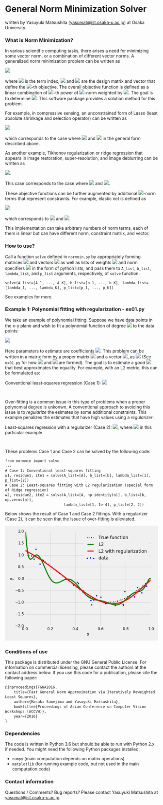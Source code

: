 # General Norm Minimization Solver

written by Yasuyuki Matsushita (yasumat@ist.osaka-u.ac.jp) at Osaka University.

### What is Norm Minimization?

In various scientific computing tasks, there arises a need for minimizing some vector norm, 
or a combination of different vector norms. A generalized norm minimization problem can be written as

<img src="http://latex.codecogs.com/gif.latex?%5Cmin_%5Cmathbf%7Bx%7D%20%5Csum_%7Bk%3D1%7D%5EK%20%5Clambda_k%20%5C%7C%5Cmathbf%7BA%7D_k%20%5Cmathbf%7Bx%7D%20-%20%5Cmathbf%7Bb%7D_k%20%5C%7C_%7Bp_k%7D%5E%7Bp_k%7D"/>

where <img src="http://latex.codecogs.com/png.latex?k%3D%5C%7B1%2C%20%5Cldots%2C%20K%5C%7D"> is the term index, 
<img src="http://latex.codecogs.com/gif.latex?%5Cmathbf%7BA%7D_k%20%5Cin%20%5Cmathbb%7BR%7D%5E%7Bm_k%20%5Ctimes%20n%7D"/>
and 
<img src="http://latex.codecogs.com/gif.latex?%5Cmathbf%7Bb%7D_k%20%5Cin%20%5Cmathbb%7BR%7D%5E%7Bm_k%7D"/>
are the design matrix and vector that define the 
<img src="http://latex.codecogs.com/gif.latex?k"/>-th objective. 
The overall objective function is defined as a linear combination of 
<img src="http://latex.codecogs.com/gif.latex?p_k"/>-th power of 
<img src="http://latex.codecogs.com/gif.latex?%5Cell_%7Bp_k%7D"/>-norm weighted by 
<img src="http://latex.codecogs.com/gif.latex?%5Clambda_k"/>. The goal is to determine 
<img src="http://latex.codecogs.com/gif.latex?%5Cmathbf%7Bx%7D%20%5Cin%20%5Cmathbb%7BR%7D%5En"/>. 
This software package provides a solution method for this problem.


For example, in compressive sensing, 
an unconstrained form of Lasso (least absolute shrinkage and selection operator) can be written as

<img src="https://latex.codecogs.com/gif.latex?%5Cmin_%7B%5Cmathbf%7Bx%7D%7D%20%5C%7C%5Cmathbf%7BA%7D%20%5Cmathbf%7Bx%7D%20-%5Cmathbf%7Bb%7D%5C%7C_2%5E2%20&plus;%20%5Clambda%20%5C%7C%5Cmathbf%7Bx%7D%5C%7C_1"/>

which corresponds to the case where
<img src="http://latex.codecogs.com/gif.latex?K%3D2"/> and
<img src="http://latex.codecogs.com/gif.latex?%5Cleft%28%5Cmathbf%7BA%7D_1%2C%20%5Cmathbf%7BA%7D_2%2C%20%5Cmathbf%7Bb%7D_1%2C%20%5Cmathbf%7Bb%7D_2%2C%20%5Clambda_1%2C%20%5Clambda_2%2C%20p_1%2C%20p_2%20%5Cright%29%3D%5Cleft%28%5Cmathbf%7BA%7D%2C%20%5Cmathbf%7BI%7D%2C%20%5Cmathbf%7Bb%7D%2C%20%5Cmathbf%7B0%7D%2C%201%2C%20%5Clambda%2C%202%2C%201%5Cright%29"/>
 in the general form described above.
 
As another example, Tikhonov regularization or ridge regression that appears in image restoration, super-resolution, 
and image deblurring can be written as
 
<img src="http://latex.codecogs.com/gif.latex?%5Cmin_%5Cmathbf%7Bx%7D%20%5C%7C%5Cmathbf%7BA%7D%5Cmathbf%7Bx%7D%20-%20%5Cmathbf%7Bb%7D%5C%7C_2%5E2%20&plus;%20%5Clambda%20%5C%7C%5Cmathbf%7B%5CGamma%7D%20%5Cmathbf%7Bx%7D%20%5C%7C_2%5E2"/>.
 
This case corresponds to the case where
<img src="http://latex.codecogs.com/gif.latex?K%3D2"/> and 
<img src="http://latex.codecogs.com/png.latex?%5Cleft%28%5Cmathbf%7BA%7D_1%2C%20%5Cmathbf%7BA%7D_2%2C%20%5Cmathbf%7Bb%7D_1%2C%20%5Cmathbf%7Bb%7D_2%2C%20%5Clambda_1%2C%20%5Clambda_2%2C%20p_1%2C%20p_2%20%5Cright%20%29%3D%5Cleft%28%5Cmathbf%7BA%7D%2C%20%5Cmathbf%7B%5CGamma%7D%2C%20%5Cmathbf%7Bb%7D%2C%20%5Cmathbf%7B0%7D%2C%201%2C%20%5Clambda%2C%202%2C%202%20%5Cright%20%29"/>.
 
These objective functions can be further augmented by additional 
<img src="http://latex.codecogs.com/gif.latex?%5Cell_%7Bp_k%7D"/>-norm terms that represent constraints.
For example, elastic net is defined as
 
<img src="http://latex.codecogs.com/gif.latex?%5Cmin_%5Cmathbf%7Bx%7D%20%5C%7C%5Cmathbf%7BA%7D%5Cmathbf%7Bx%7D%20-%20%5Cmathbf%7Bb%7D%5C%7C_2%5E2%20&plus;%20%5Calpha%20%5C%7C%20%5Cmathbf%7Bx%7D%20%5C%7C_1%20&plus;%20%5Cbeta%20%5C%7C%5Cmathbf%7Bx%7D%5C%7C_2%5E2"/>
 
which corresponds to  <img src="http://latex.codecogs.com/gif.latex?K%3D3"/> and 
<img src="http://latex.codecogs.com/png.latex?%5Cleft%28%5Cmathbf%7BA%7D_1%2C%20%5Cmathbf%7BA%7D_2%2C%20%5Cmathbf%7BA%7D_3%2C%20%5Cmathbf%7Bb%7D_1%2C%20%5Cmathbf%7Bb%7D_2%2C%20%5Cmathbf%7Bb%7D_3%2C%20%5Clambda_1%2C%20%5Clambda_2%2C%20%5Clambda_3%2C%20p_1%2C%20p_2%2C%20p_3%20%5Cright%20%29%3D%5Cleft%28%5Cmathbf%7BA%7D%2C%20%5Cmathbf%7BI%7D%2C%20%5Cmathbf%7BI%7D%2C%20%5Cmathbf%7Bb%7D%2C%20%5Cmathbf%7B0%7D%2C%20%5Cmathbf%7B0%7D%2C%201%2C%20%5Calpha%2C%20%5Cbeta%2C%202%2C%201%2C%202%20%5Cright%20%29"/>.

This implementation can take arbitrary numbers of norm terms, each of them is linear but can have different norm, constraint matrix, and vector. 
### How to use?

Call a function ``solve`` defined in ``normmin.py`` by appropriately forming matrices 
<img src="http://latex.codecogs.com/gif.latex?%5C%7B%5Cmathbf%7BA%7D_k%5C%7D"/> and 
vectors <img src="http://latex.codecogs.com/gif.latex?%5C%7B%5Cmathbf%7Bb%7D_k%5C%7D"/> as well as 
lists of weights <img src="http://latex.codecogs.com/gif.latex?%5C%7B%5Clambda_k%5C%7D"/>
and norm specifiers <img src="http://latex.codecogs.com/gif.latex?%5C%7Bp_k%5C%7D"/> in the form of python lists, and 
pass them to ``A_list``, ``b_list``, ``lambda_list``, and ``p_list`` arguments, respectively, of ``solve`` function. 

```
solve(A_list=[A_1, ..., A_K], b_list=[b_1, ..., b_K], lambda_list=[lambda_1, ..., lambda_K], p_list=[p_1, ..., p_K])
```

See examples for more.

### Example 1: Polynomial fitting with regularization - ex01.py

We take an example of polynomial fitting. Suppose we have data points in the x-y plane and wish to fit 
a polynomial function of degree <img src="http://latex.codecogs.com/gif.latex?d"/> to the data points:

<img src="http://latex.codecogs.com/gif.latex?y%20%3D%20w_1%20x%5Ed%20&plus;%20w_2%20x%5E%7Bd-1%7D%20&plus;%20...%20&plus;%20w_d%20x%20&plus;%20x_%7Bd&plus;1%7D"/>

Here parameters to estimate are coefficients 
<img src="http://latex.codecogs.com/gif.latex?%5Cmathbf%7Bw%7D%20%3D%20%5C%7Bw_1%2C%20...%2C%20w_%7Bd&plus;1%7D%5C%7D"/>.
This problem can be written in a matrix form by a proper matrix 
<img src="http://latex.codecogs.com/gif.latex?%5Cmathbf%7BA%7D"/> and a vector
<img src="http://latex.codecogs.com/gif.latex?%5Cmathbf%7Bb%7D"/>, as 
<img src="http://latex.codecogs.com/gif.latex?%5Cmathbf%7BA%7D%20%5Cmathbf%7Bw%7D%20%5Capprox%20%5Cmathbf%7Bb%7D"/> 
(See ``ex01.py`` for how <img src="http://latex.codecogs.com/gif.latex?%5Cmathbf%7BA%7D"/> 
and <img src="http://latex.codecogs.com/gif.latex?%5Cmathbf%7Bb%7D"/> are formed).
The goal is to estimate a *good* <img src="http://latex.codecogs.com/gif.latex?%5Cmathbf%7Bw%7D"/> that best approximates the equality.
For example, with an L2 metric, this can be formulated as:

Conventional least-squares regression (Case 1): 
<img src="https://latex.codecogs.com/gif.latex?%5Cmin_%7B%5Cmathbf%7Bw%7D%7D%20%5C%7C%5Cmathbf%7BA%7D%20%5Cmathbf%7Bw%7D%20-%5Cmathbf%7Bb%7D%5C%7C_2%5E2%20"/>

<BR>
 
Over-fitting is a common issue in this type of problems when a proper polynomial degree is unkonwn. 
A conventional approach to avoiding this issue is to *regularize* the esimates by some additional constraints. 
This example penalizes the estimates that have high values using a *regularizer*:

Least-squares regression with a regularizer (Case 2):
<img src="https://latex.codecogs.com/gif.latex?%5Cmin_%7B%5Cmathbf%7Bw%7D%7D%20%5C%7C%5Cmathbf%7BA%7D%20%5Cmathbf%7Bw%7D%20-%5Cmathbf%7Bb%7D%5C%7C_2%5E2%20&plus;%20%5Clambda_2%20%5C%7C%5Cmathbf%7Bw%7D%5C%7C_2^2"/>,
where 
<img src="http://latex.codecogs.com/gif.latex?%5Clambda_2%20%3D%201.0%5Cmathrm%7Be%7D%5E%7B-4%7D"/> in this particular example.

<BR>

These problems Case 1 and Case 2 can be solved by the following code:


    from normmin import solve
    ...
    # Case 1: Conventional least-squares fitting
    w1, residue1, ite1 = solve(A_list=[A], b_list=[b], lambda_list=[1], p_list=[2])
    # Case 2: Least-squares fitting with L2 regularization (special form of Ridge regression)
    w2, residue2, ite2 = solve(A_list=[A, np.identity(n)], b_list=[b, np.zeros(n)],
                               lambda_list=[1, 1e-4], p_list=[2, 2])


Below shows the result of Case 1 and Case 2 fittings. With a regularizer (Case 2), it can be seen that the issue of
over-fitting is alleviated.

<img src="./ex01.png"/> 
 
### Conditions of use

This package is distributed under the GNU General Public License. For
information on commercial licensing, please contact the authors at the
contact address below. If you use this code for a publication, please cite the following paper:

    @inproceedings{FGNA2016,
	  	title={Fast General Norm Approximation via Iteratively Reweighted Least Squares},
	  	author={Masaki Samejima and Yasuyuki Matsushita},
	  	booktitle={Proceedings of Asian Conference on Computer Vision Workshops (ACCVW)},
	  	year={2016}
	}

### Dependencies
The code is written in Python 3.6 but should be able to run with Python 2.x if needed.
You might need the following Python packages installed:
* `numpy` (main computation depends on matrix operations)
* `matplotlib` (for running example code, but not used in the main computation code)


### Contact information

Questions / Comments? Bug reports? Please contact Yasuyuki Matsushita at yasumat@ist.osaka-u.ac.jp.







